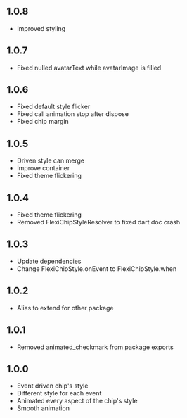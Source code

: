 ## 1.0.8

* Improved styling

## 1.0.7

* Fixed nulled avatarText while avatarImage is filled

## 1.0.6

* Fixed default style flicker
* Fixed call animation stop after dispose
* Fixed chip margin

## 1.0.5

* Driven style can merge
* Improve container
* Fixed theme flickering

## 1.0.4

* Fixed theme flickering
* Removed FlexiChipStyleResolver to fixed dart doc crash

## 1.0.3

* Update dependencies
* Change FlexiChipStyle.onEvent to FlexiChipStyle.when

## 1.0.2

* Alias to extend for other package

## 1.0.1

* Removed animated_checkmark from package exports

## 1.0.0

* Event driven chip's style
* Different style for each event
* Animated every aspect of the chip's style
* Smooth animation
